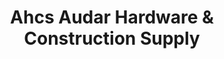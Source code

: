 ---
title: "Ahcs Audar Hardware & Construction Supply"
url: /marilao/ahcs-audar-hardware-und-construction-supply/
shop: Eisenwaren
---